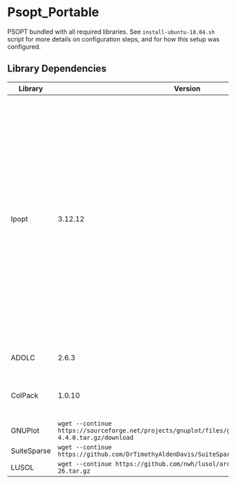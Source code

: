 # Psopt_Portable
PSOPT bundled with all required libraries. See `install-ubuntu-18.04.sh` script for more details on configuration steps, and for how this setup was configured.


## Library Dependencies
| Library | Version | `wget` Command | Notes |
| --- | --- | --- | --- |
| Ipopt | 3.12.12 | `wget --continue https://github.com/coin-or/Ipopt/archive/releases/3.12.12.tar.gz` | Can use Metis and Mumps by default, may want to customize matrix libraries for speed. Also, ensure static compilation. Also, COIN-OR recently modified their build system (including IPOPT), and this version does not include the updated build system. |
| ADOLC | 2.6.3 | `wget --continue https://www.coin-or.org/download/source/ADOL-C/ADOL-C-2.6.3.tgz` | Requires ColPack for installation |
| ColPack | 1.0.10 | `wget --continue https://github.com/CSCsw/ColPack/archive/v1.0.10.tar.gz` | Needs to be compiled as a third part addition to ADOLC |
| GNUPlot | `wget --continue https://sourceforge.net/projects/gnuplot/files/gnuplot/4.4.0/gnuplot-4.4.0.tar.gz/download` | Older version of GNUPlot |
| SuiteSparse | `wget --continue https://github.com/DrTimothyAldenDavis/SuiteSparse/archive/v4.4.4.tar.gz` | To be compiled into PSOPT |
| LUSOL | `wget --continue https://github.com/nwh/lusol/archive/build-2016-01-26.tar.gz` | To be compiled into PSOPT |
